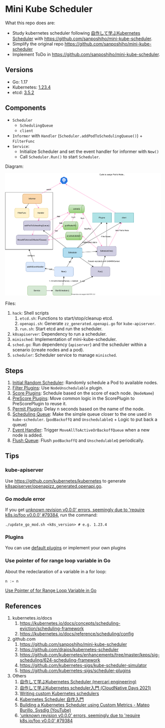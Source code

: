 # Mini Kube Scheduler

What this repo does are:
- Study kubernetes scheduler following [自作して学ぶKubernetes Scheduler](https://engineering.mercari.com/blog/entry/20211220-create-your-kube-scheduler/) with https://github.com/sanposhiho/mini-kube-scheduler.
- Simplify the original repo https://github.com/sanposhiho/mini-kube-scheduler
- Implement ToDo in https://github.com/sanposhiho/mini-kube-scheduler.

## Versions

- Go: 1.17
- Kubernetes: [1.23.4](https://github.com/kubernetes/kubernetes/releases/tag/v1.23.4)
- etcd: [3.5.2](https://github.com/etcd-io/etcd/releases/tag/v3.5.2)

## Components

- `Scheduler`
    - `SchedulingQueue`
    - `client`
- `Informer` with `Handler` (`Scheduler.addPodToSchedulingQueue()`) + `FilterFunc`
- `Service`:
    - Initialize Scheduler and set the event handler for informer with `New()`
    - Call `Scheduler.Run()` to start `Scheduler`.

Diagram:

![](diagram.drawio.svg)

Files:
1. `hack`: Shell scripts
    1. `etcd.sh`: Functions to start/stop/cleanup etcd.
    1. `openapi.sh`: Generate `zz_generated.openapi.go` for `kube-apiserver`.
    1. `run.sh`: Start etcd and run the scheduler.
1. `k8sapiserver`: Dependency to run a scheduler.
1. `minisched`: Implementation of mini-kube-scheduler.
1. `sched.go`: Run dependency (`apiserver`) and the scheduler within a scenario (create nodes and a pod).
1. `scheduler`: Scheduler service to manage `minisched`.

## Steps
1. [Initial Random Scheduler](https://github.com/nakamasato/mini-kube-scheduler/tree/01-initial-random-scheduler/01-initial-random-scheduler.md): Randomly schedule a Pod to available nodes.
1. [Filter Plugins](https://github.com/nakamasato/mini-kube-scheduler/tree/02-filter-plugins/02-filter-plugins.md): Use `NodeUnschedulable` plugin.
1. [Score Plugins](https://github.com/nakamasato/mini-kube-scheduler/tree/03-score-plugins/03-score-plugins.md): Schedule based on the score of each node. (`NodeName`)
1. [PreScore Plugins](https://github.com/nakamasato/mini-kube-scheduler/tree/04-prescore-plugins/04-prescore-plugins.md): Move common logic in the ScorePlugin to PreScorePlugin to reuse it.
1. [Permit Plugins](https://github.com/nakamasato/mini-kube-scheduler/tree/05-permit-plugins/05-permit-plugins.md): Delay n seconds based on the name of the node.
1. [Scheduling Queue](https://github.com/nakamasato/mini-kube-scheduler/tree/06-scheduling-queue/06-scheduling-queue.md): Make the simple queue closer to the one used in `kube-scheduler`. (`podBackoffQ` and `UnschedulableQ` + Logic to put back a queue)
1. [Event Handler](https://github.com/nakamasato/mini-kube-scheduler/tree/07-event-handler/07-event-handler.md): Trigger `MoveAllToActiveOrBackoffQueue` when a new node is added.
1. [Flush Queue](https://github.com/nakamasato/mini-kube-scheduler/tree/08-flush-queue/08-flush-queue.md): Flush `podBackoffQ` and `UnschedulableQ` periodically.

## Tips

### kube-apiserver

Use https://github.com/kubernetes/kubernetes to generate [k8sapiserver/openapizz_generated.openapi.go](k8sapiserver/openapizz_generated.openapi.go).

### Go module error

If you get [unknown revision v0.0.0' errors, seemingly due to 'require k8s.io/foo v0.0.0' #79384](https://github.com/kubernetes/kubernetes/issues/79384#issuecomment-521493597), run the command:

```
./update_go_mod.sh <k8s_version> # e.g. 1.23.4
```

### Plugins

You can use [default plugins](https://kubernetes.io/docs/reference/scheduling/config/#scheduling-plugins) or implement your own plugins

### Use pointer of for range loop variable in Go

About the redeclaration of a variable in a for loop:

```go
n := n
```

[Use Pointer of for Range Loop Variable in Go](https://medium.com/swlh/use-pointer-of-for-range-loop-variable-in-go-3d3481f7ffc9)
## References
1. kubernetes.io/docs
    1. https://kubernetes.io/docs/concepts/scheduling-eviction/scheduling-framework
    1. https://kubernetes.io/docs/reference/scheduling/config
1. github.com
    1. https://github.com/sanposhiho/mini-kube-scheduler
    1. https://github.com/draios/kubernetes-scheduler
    1. https://github.com/kubernetes/enhancements/tree/master/keps/sig-scheduling/624-scheduling-framework
    1. https://github.com/kubernetes-sigs/kube-scheduler-simulator
    1. https://github.com/kubernetes-sigs/scheduler-plugins
1. Others
    1. [自作して学ぶKubernetes Scheduler (mercari engineering)](https://engineering.mercari.com/blog/entry/20211220-create-your-kube-scheduler/)
    1. [自作して学ぶKubernetes scheduler入門 (CloudNative Days 2021)](https://event.cloudnativedays.jp/cndt2021/talks/1184)
    1. [Writing custom Kubernetes schedulers](https://banzaicloud.com/blog/k8s-custom-scheduler/)
    1. [Kubernetes Scheduler 自作入門](https://qiita.com/ozota/items/28f6686029865e8df4fe)
    1. [Building a Kubernetes Scheduler using Custom Metrics - Mateo Burillo, Sysdig (YouTube)](https://www.youtube.com/watch?v=4TaHQgG9wEg)
    1. ['unknown revision v0.0.0' errors, seemingly due to 'require k8s.io/foo v0.0.0' #79384](https://github.com/kubernetes/kubernetes/issues/79384#issuecomment-521493597)
